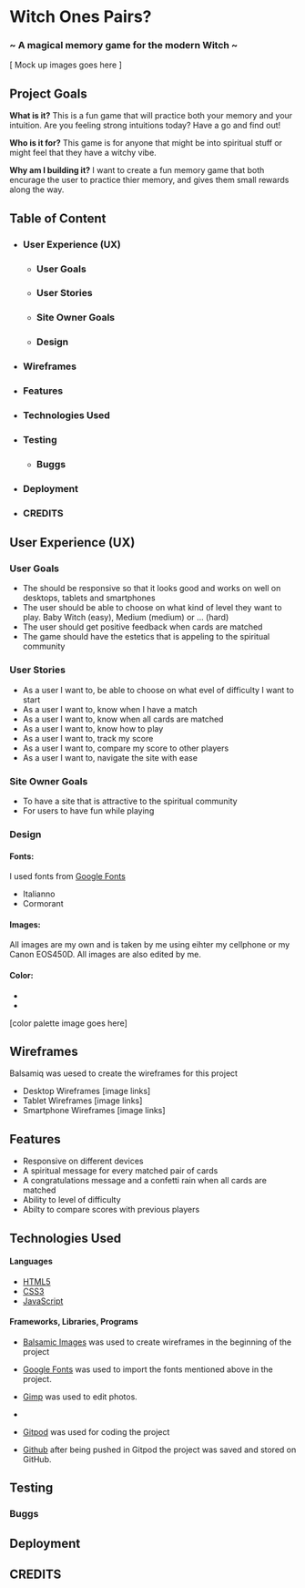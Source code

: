 # Witch Ones Pairs?
### ~ A magical memory game for the modern Witch ~

[ Mock up images goes here ]

## Project Goals
**What is it?** 
This is a fun game that will practice both your memory and your intuition.
Are you feeling strong intuitions today? Have a go and find out!

**Who is it for?**
This game is for anyone that might be into spiritual stuff or might feel that they 
have a witchy vibe.

**Why am I building it?**
I want to create a fun memory game that both encurage the user to practice thier memory, 
and gives them small rewards along the way.

## Table of Content

* ### **User Experience (UX)**
    * ### User Goals
    * ### User Stories
    * ### Site Owner Goals
    * ### Design 
* ### **Wireframes**
* ### **Features**
* ### **Technologies Used**
* ### **Testing**
    * ### Buggs
* ### **Deployment**
* ### **CREDITS**

## User Experience (UX)

### User Goals
* The should be responsive so that it looks good and works on well on desktops,
tablets and smartphones
* The user should be able to choose on what kind of level they want to play.
Baby Witch (easy), Medium (medium) or ... (hard)
* The user should get positive feedback when cards are matched
* The game should have the estetics that is appeling to the spiritual community

### User Stories
* As a user I want to, be able to choose on what evel of difficulty I want to start 
* As a user I want to, know when I have a match
* As a user I want to, know when all cards are matched
* As a user I want to, know how to play 
* As a user I want to, track my score
* As a user I want to, compare my score to other players
* As a user I want to, navigate the site with ease

### Site Owner Goals
* To have a site that is attractive to the spiritual community
* For users to have fun while playing

### Design

#### Fonts:

I used fonts from [Google Fonts](https://fonts.google.com/)
* Italianno
* Cormorant

#### Images:

All images are my own and is taken by me using eihter my cellphone or my 
Canon EOS450D. All images are also edited by me.

#### Color: 

*
*

[color palette image goes here]

## Wireframes
Balsamiq was uesed to create the wireframes for this project

* Desktop Wireframes
[image links]
* Tablet Wireframes
[image links]
* Smartphone Wireframes 
[image links]


## Features
* Responsive on different devices
* A spiritual message for every matched pair of cards
* A congratulations message and a confetti rain when all cards are matched
* Ability to level of difficulty
* Abilty to compare scores with previous players

## Technologies Used
#### Languages
* [HTML5](https://en.wikipedia.org/wiki/HTML5)
* [CSS3](https://en.wikipedia.org/wiki/CSS)
* [JavaScript](https://en.wikipedia.org/wiki/JavaScript)
#### Frameworks, Libraries, Programs
* [Balsamic Images](https://balsamiq.com)
 was used to create wireframes in the beginning of the project
* [Google Fonts](https://fonts.google.com/)
was used to import the fonts mentioned above in the project.
* [Gimp](https://www.gimp.org/)
was used to edit photos.
* 

* [Gitpod](https://gitpod.io/)
was used for coding the project
* [Github](https://github.com/)
after being pushed in Gitpod the project was saved and stored on GitHub.


## Testing
### Buggs

## Deployment
## CREDITS